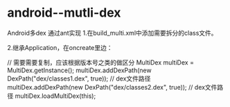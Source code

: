 # android--mutli-dex
Android多dex 通过ant实现 
1.在build_multi.xml中添加需要拆分的class文件。

2.继承Application，在oncreate里边：

// 需要需要复制，应该根据版本号之类的做区分
        MultiDex multiDex = MultiDex.getInstance();
        multiDex.addDexPath(new DexPath("dex/classes1.dex", true)); // dex文件路径
        multiDex.addDexPath(new DexPath("dex/classes2.dex", true)); // dex文件路径
        multiDex.loadMultiDex(this);
